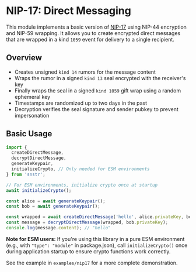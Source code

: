 # NIP-17: Direct Messaging

This module implements a basic version of [NIP-17](https://github.com/nostr-protocol/nips/blob/master/17.md) using NIP-44 encryption and NIP-59 wrapping. It allows you to create encrypted direct messages that are wrapped in a kind `1059` event for delivery to a single recipient.

## Overview

- Creates unsigned `kind 14` rumors for the message content
- Wraps the rumor in a signed `kind 13` seal encrypted with the receiver's key
- Finally wraps the seal in a signed `kind 1059` gift wrap using a random ephemeral key
- Timestamps are randomized up to two days in the past
- Decryption verifies the seal signature and sender pubkey to prevent impersonation

## Basic Usage

```typescript
import {
  createDirectMessage,
  decryptDirectMessage,
  generateKeypair,
  initializeCrypto, // Only needed for ESM environments
} from 'snstr';

// For ESM environments, initialize crypto once at startup
await initializeCrypto();

const alice = await generateKeypair();
const bob = await generateKeypair();

const wrapped = await createDirectMessage('hello', alice.privateKey, bob.publicKey);
const message = decryptDirectMessage(wrapped, bob.privateKey);
console.log(message.content); // "hello"
```

**Note for ESM users:** If you're using this library in a pure ESM environment (e.g., with `"type": "module"` in package.json), call `initializeCrypto()` once during application startup to ensure crypto functions work correctly.

See the example in `examples/nip17` for a more complete demonstration.
